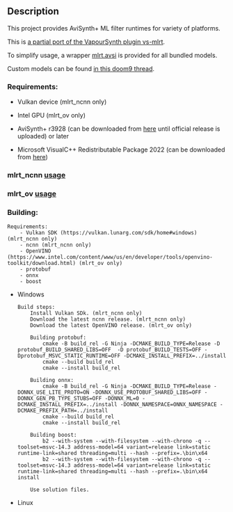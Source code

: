 ## Description

This project provides AviSynth+ ML filter runtimes for variety of platforms.

This is [a partial port of the VapourSynth plugin vs-mlrt](https://github.com/AmusementClub/vs-mlrt).

To simplify usage, a wrapper [mlrt.avsi](https://github.com/Asd-g/avs-mlrt/blob/main/mlrt.avsi) is provided for all bundled models.

Custom models can be found [in this doom9 thread](https://forum.doom9.org/showthread.php?t=184768).

### Requirements:

- Vulkan device (mlrt_ncnn only)

- Intel GPU (mlrt_ov only)

- AviSynth+ r3928 (can be downloaded from [here](https://gitlab.com/uvz/AviSynthPlus-Builds) until official release is uploaded) or later

- Microsoft VisualC++ Redistributable Package 2022 (can be downloaded from [here](https://github.com/abbodi1406/vcredist/releases))

### mlrt_ncnn [usage](https://github.com/Asd-g/avs-mlrt/blob/main/README_ncnn.md)

### mlrt_ov [usage](https://github.com/Asd-g/avs-mlrt/blob/main/README_ov.md)

### Building:

    Requirements:
        - Vulkan SDK (https://vulkan.lunarg.com/sdk/home#windows) (mlrt_ncnn only)
        - ncnn (mlrt_ncnn only)
        - OpenVINO (https://www.intel.com/content/www/us/en/developer/tools/openvino-toolkit/download.html) (mlrt_ov only)
        - protobuf
        - onnx
        - boost

- Windows
    ```
    Build steps:
        Install Vulkan SDk. (mlrt_ncnn only)
        Download the latest ncnn release. (mlrt_ncnn only)
        Download the latest OpenVINO release. (mlrt_ov only)

        Building protobuf:
            cmake -B build_rel -G Ninja -DCMAKE_BUILD_TYPE=Release -D protobuf_BUILD_SHARED_LIBS=OFF  -D protobuf_BUILD_TESTS=OFF -Dprotobuf_MSVC_STATIC_RUNTIME=OFF -DCMAKE_INSTALL_PREFIX=../install
            cmake --build build_rel
            cmake --install build_rel

        Building onnx:
            cmake -B build_rel -G Ninja -DCMAKE_BUILD_TYPE=Release -DONNX_USE_LITE_PROTO=ON -DONNX_USE_PROTOBUF_SHARED_LIBS=OFF -DONNX_GEN_PB_TYPE_STUBS=OFF -DONNX_ML=0 -DCMAKE_INSTALL_PREFIX=../install -DONNX_NAMESPACE=ONNX_NAMESPACE -DCMAKE_PREFIX_PATH=../install
            cmake --build build_rel
            cmake --install build_rel

        Building boost:
            b2 --with-system --with-filesystem --with-chrono -q --toolset=msvc-14.3 address-model=64 variant=release link=static runtime-link=shared threading=multi --hash --prefix=.\bin\x64
            b2 --with-system --with-filesystem --with-chrono -q --toolset=msvc-14.3 address-model=64 variant=release link=static runtime-link=shared threading=multi --hash --prefix=.\bin\x64 install

        Use solution files.
    ```

- Linux
    ```

    ```
